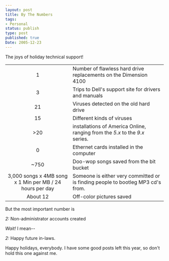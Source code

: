 ```yaml
---
layout: post
title: By The Numbers
tags:
- Personal
status: publish
type: post
published: true
Date: 2005-12-23
---
```

The joys of holiday technical support!

|  |         |
|:-:|--------|
| 1  | Number of flawless hard drive replacements on the Dimension 4100       |
| 3  | Trips to Dell's support site for drivers and manuals        |
| 21  |  Viruses detected on the old hard drive      |
| 15  | Different kinds of viruses |
| >20 | installations of America Online, ranging from the _5.x_ to the _9.x_ series. |
| 0 | Ethernet cards installed in the computer |
| ~750 | Doo-wop songs saved from the bit bucket |
| 3,000 songs x 4MB song x 1 Min per MB / 24 hours per day | Someone is either very committed or is finding people to bootleg <span class="caps">MP3</span> cd's from. |
| About 12 | Off-color pictures saved |

But the most important number is

*2:* Non-administrator accounts created

*Wait!*  I mean--

*2:* Happy future in-laws.

Happy holidays, everybody.  I have some good posts left this year, so don't hold this one against me.

